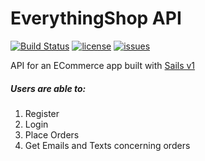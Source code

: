 # EverythingShop API

[![Build Status](https://semaphoreci.com/api/v1/adoranwodo/ecommerce-sailsjs-api/branches/master/shields_badge.svg)](https://semaphoreci.com/adoranwodo/ecommerce-sailsjs-api)
[![license](https://img.shields.io/github/license/AdoraNwodo/ECommerce-Sailsjs-API.svg)](https://github.com/AdoraNwodo/ECommerce-Sailsjs-API/license)
[![issues](https://img.shields.io/github/issues/AdoraNwodo/ECommerce-Sailsjs-API.svg)](https://github.com/AdoraNwodo/ECommerce-Sailsjs-API/issues)

API for an ECommerce app built with [Sails v1](https://sailsjs.com)

##### Users are able to:
1. Register
2. Login
3. Place Orders
4. Get Emails and Texts concerning orders


